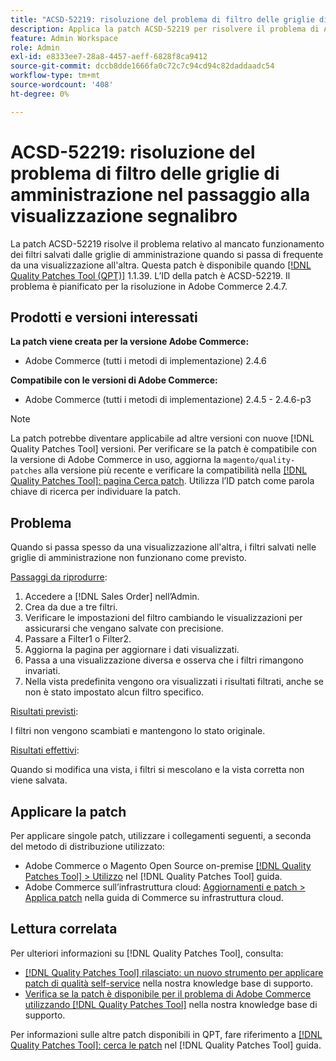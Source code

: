 ```yaml
---
title: "ACSD-52219: risoluzione del problema di filtro delle griglie di amministrazione nel passaggio alla visualizzazione segnalibro"
description: Applica la patch ACSD-52219 per risolvere il problema di Adobe Commerce, in cui i filtri salvati delle griglie di amministrazione non funzionano come previsto quando si passa di frequente da una visualizzazione di segnalibro all’altra.
feature: Admin Workspace
role: Admin
exl-id: e8333ee7-28a8-4457-aeff-6828f8ca9412
source-git-commit: dccb8dde1666fa0c72c7c94cd94c82daddaadc54
workflow-type: tm+mt
source-wordcount: '408'
ht-degree: 0%

---
```


# ACSD-52219: risoluzione del problema di filtro delle griglie di amministrazione nel passaggio alla visualizzazione segnalibro

La patch ACSD-52219 risolve il problema relativo al mancato funzionamento dei filtri salvati dalle griglie di amministrazione quando si passa di frequente da una visualizzazione all&#39;altra. Questa patch è disponibile quando [[!DNL Quality Patches Tool (QPT)]](/help/announcements/adobe-commerce-announcements/magento-quality-patches-released-new-tool-to-self-serve-quality-patches.md) 1.1.39. L’ID della patch è ACSD-52219. Il problema è pianificato per la risoluzione in Adobe Commerce 2.4.7.

## Prodotti e versioni interessati

**La patch viene creata per la versione Adobe Commerce:**

* Adobe Commerce (tutti i metodi di implementazione) 2.4.6

**Compatibile con le versioni di Adobe Commerce:**

* Adobe Commerce (tutti i metodi di implementazione) 2.4.5 - 2.4.6-p3

>[!NOTE]
>
>La patch potrebbe diventare applicabile ad altre versioni con nuove [!DNL Quality Patches Tool] versioni. Per verificare se la patch è compatibile con la versione di Adobe Commerce in uso, aggiorna la `magento/quality-patches` alla versione più recente e verificare la compatibilità nella [[!DNL Quality Patches Tool]: pagina Cerca patch](https://experienceleague.adobe.com/tools/commerce-quality-patches/index.html). Utilizza l’ID patch come parola chiave di ricerca per individuare la patch.

## Problema

Quando si passa spesso da una visualizzazione all&#39;altra, i filtri salvati nelle griglie di amministrazione non funzionano come previsto.

<u>Passaggi da riprodurre</u>:

1. Accedere a [!DNL Sales Order] nell’Admin.
1. Crea da due a tre filtri.
1. Verificare le impostazioni del filtro cambiando le visualizzazioni per assicurarsi che vengano salvate con precisione.
1. Passare a Filter1 o Filter2.
1. Aggiorna la pagina per aggiornare i dati visualizzati.
1. Passa a una visualizzazione diversa e osserva che i filtri rimangono invariati.
1. Nella vista predefinita vengono ora visualizzati i risultati filtrati, anche se non è stato impostato alcun filtro specifico.

<u>Risultati previsti</u>:

I filtri non vengono scambiati e mantengono lo stato originale.

<u>Risultati effettivi</u>:

Quando si modifica una vista, i filtri si mescolano e la vista corretta non viene salvata.

## Applicare la patch

Per applicare singole patch, utilizzare i collegamenti seguenti, a seconda del metodo di distribuzione utilizzato:

* Adobe Commerce o Magento Open Source on-premise [[!DNL Quality Patches Tool] > Utilizzo](https://experienceleague.adobe.com/docs/commerce-operations/tools/quality-patches-tool/usage.html) nel [!DNL Quality Patches Tool] guida.
* Adobe Commerce sull’infrastruttura cloud: [Aggiornamenti e patch > Applica patch](https://experienceleague.adobe.com/docs/commerce-cloud-service/user-guide/develop/upgrade/apply-patches.html) nella guida di Commerce su infrastruttura cloud.

## Lettura correlata

Per ulteriori informazioni su [!DNL Quality Patches Tool], consulta:

* [[!DNL Quality Patches Tool] rilasciato: un nuovo strumento per applicare patch di qualità self-service](/help/announcements/adobe-commerce-announcements/magento-quality-patches-released-new-tool-to-self-serve-quality-patches.md) nella nostra knowledge base di supporto.
* [Verifica se la patch è disponibile per il problema di Adobe Commerce utilizzando [!DNL Quality Patches Tool]](/help/support-tools/patches-available-in-qpt-tool/check-patch-for-magento-issue-with-magento-quality-patches.md) nella nostra knowledge base di supporto.

Per informazioni sulle altre patch disponibili in QPT, fare riferimento a [[!DNL Quality Patches Tool]: cerca le patch](https://experienceleague.adobe.com/tools/commerce-quality-patches/index.html) nel [!DNL Quality Patches Tool] guida.
